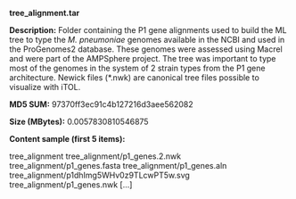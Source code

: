**tree_alignment.tar**

**Description:**	Folder containing the P1 gene alignments used to build the ML tree to 
                        type the *M. pneumoniae* genomes available in the NCBI and used in the 
                        ProGenomes2 database. These genomes were assessed using Macrel and were
                        part of the AMPSphere project. The tree was important to type most of the
                        genomes in the system of 2 strain types from the P1 gene architecture.
                        Newick files (*.nwk) are canonical tree files possible to visualize with
                        iTOL.

**MD5 SUM:**	97370ff3ec91c4b127216d3aee562082

**Size (MBytes):**	0.0057830810546875

**Content sample (first 5 items):**

tree_alignment
tree_alignment/p1_genes.2.nwk
tree_alignment/p1_genes.fasta
tree_alignment/p1_genes.aln
tree_alignment/p1dhImg5WHv0z9TLcwPT5w.svg
tree_alignment/p1_genes.nwk
[...]
